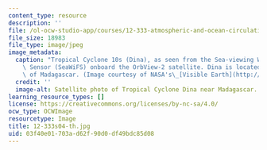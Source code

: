 ```yaml
---
content_type: resource
description: ''
file: /ol-ocw-studio-app/courses/12-333-atmospheric-and-ocean-circulations-spring-2004/03f40e01703ad62f90d0df49bdc85d08_12-333s04-th.jpg
file_size: 18983
file_type: image/jpeg
image_metadata:
  caption: "Tropical Cyclone 10s (Dina), as seen from the Sea-viewing Wide-Field-of-View\
    \ Sensor (SeaWiFS) onboard the OrbView-2 satellite. Dina is located to the southeast\
    \ of Madagascar. (Image courtesy of NASA's\_[Visible Earth](http://visibleearth.nasa.gov/).)"
  credit: ''
  image-alt: Satellite photo of Tropical Cyclone Dina near Madagascar.
learning_resource_types: []
license: https://creativecommons.org/licenses/by-nc-sa/4.0/
ocw_type: OCWImage
resourcetype: Image
title: 12-333s04-th.jpg
uid: 03f40e01-703a-d62f-90d0-df49bdc85d08
---
```

